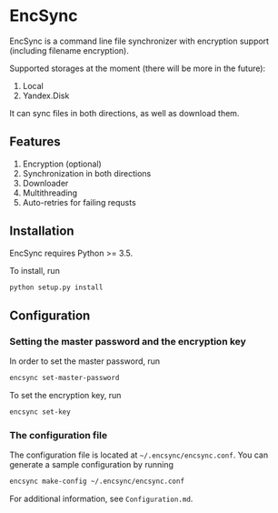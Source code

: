 # EncSync
EncSync is a command line file synchronizer with encryption support (including filename encryption).

Supported storages at the moment (there will be more in the future):
1. Local
2. Yandex.Disk

It can sync files in both directions, as well as download them.

## Features
1. Encryption (optional)
2. Synchronization in both directions
3. Downloader
4. Multithreading
5. Auto-retries for failing requsts

## Installation
EncSync requires Python >= 3.5.

To install, run
```sh
python setup.py install
```

## Configuration
### Setting the master password and the encryption key
In order to set the master password, run
```sh
encsync set-master-password
```

To set the encryption key, run
```sh
encsync set-key
```

### The configuration file
The configuration file is located at `~/.encsync/encsync.conf`.
You can generate a sample configuration by running
```sh
encsync make-config ~/.encsync/encsync.conf
```

For additional information, see `Configuration.md`.
